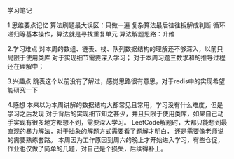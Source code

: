 学习笔记

1.思维要点记忆
算法刷题最大误区：只做一遍
复杂算法最后往往拆解成判断 循环 递归等基本操作，算法就是寻找重复单元
算法解题思路：升维

2.学习难点
对本周的数组、链表、栈、队列数据结构的理解还不够深入，以前只局限于使用类库
对于实现细节需要深入学习；
对于本周习题三数求和的推导过程还在理解中；

3.兴趣点
跳表这个以前没有了解过，感觉思路很有意思，对于redis中的实现希望能研究一下

4.感想
本来以为本周讲解的数据结构大都常见且常用，学习没有什么难度，但是学习之后发现
对于背后的实现细节知之甚少，并且只限于使用类库，如果自己动手实现有很多地方都想不到，需要深入学习。
LeetCode解题时，大都只能想到最直观的暴力解法，对于抽象的解题方式需要看了题解才明白，
还是需要像老师说的需要熟练套路。
本周因为工作原因到周六的晚上才开始进入学习，有些仓促，作业也仅做了简单的几题，对自己是个损失，后续得补上。